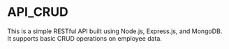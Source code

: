 # API_CRUD
This is a simple RESTful API built using Node.js, Express.js, and MongoDB. It supports basic CRUD operations on employee data.
